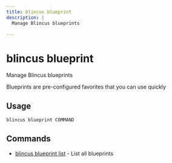 ```yaml
---
title: blincus blueprint
description: | 
  Manage Blincus blueprints  

---
```


# blincus blueprint

Manage Blincus blueprints  
  
Blueprints are pre-configured favorites that you can use quickly

## Usage

```bash
blincus blueprint COMMAND
```

## Commands

- [blincus blueprint list](/cli/blueprint/list) - List all blueprints


